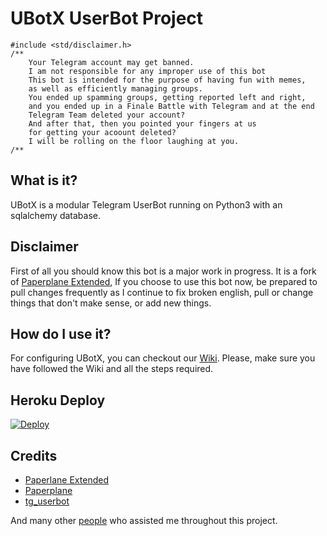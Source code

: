 # UBotX UserBot Project

```
#include <std/disclaimer.h>
/**
    Your Telegram account may get banned.
    I am not responsible for any improper use of this bot
    This bot is intended for the purpose of having fun with memes,
    as well as efficiently managing groups.
    You ended up spamming groups, getting reported left and right,
    and you ended up in a Finale Battle with Telegram and at the end
    Telegram Team deleted your account?
    And after that, then you pointed your fingers at us
    for getting your acoount deleted?
    I will be rolling on the floor laughing at you.
/**
```

## What is it?

UBotX is a modular Telegram UserBot running on Python3 with an sqlalchemy database.

## Disclaimer

First of all you should know this bot is a major work in progress. It is a fork of [Paperplane Extended](https://github.com/AvinashReddy3108/PaperplaneExtended), If you choose to use this bot now, be prepared to pull changes frequently as I continue to fix broken english, pull or change things that don't make sense, or add new things.

## How do I use it?

For configuring UBotX, you can checkout our [Wiki](https://hitalokun.github.io/ubotx-docs/). 
Please, make sure you have followed the Wiki and all the steps required.

## Heroku Deploy

[![Deploy](https://www.herokucdn.com/deploy/button.svg)](https://heroku.com/deploy?template=https://github.com/HitaloKun/TG-UBotX)

## Credits

* [Paperlane Extended](https://github.com/AvinashReddy3108/PaperplaneExtended)
* [Paperplane](https://github.com/RaphielGang/Telegram-UserBot)
* [tg_userbot](https://github.com/watzon/tg_userbot)

And many other <a href="https://github.com/HitaloKun/TG-UBotX/graphs/contributors">people</a> who assisted me throughout this project.

